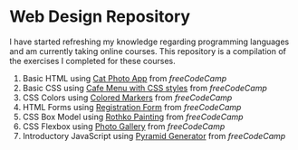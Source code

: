 # Web Design Repository
I have started refreshing my knowledge regarding programming languages and am currently taking online courses. This repository is a compilation of the exercises I completed for these courses.

1. Basic HTML using [Cat Photo App]() from *freeCodeCamp*
2. Basic CSS using [Cafe Menu with CSS styles]() from *freeCodeCamp*
3. CSS Colors using [Colored Markers]() from *freeCodeCamp*
4. HTML Forms using [Registration Form]() from *freeCodeCamp*
5. CSS Box Model using [Rothko Painting]() from *freeCodeCamp*
6. CSS Flexbox using [Photo Gallery]() from *freeCodeCamp*
7. Introductory JavaScript using [Pyramid Generator]() from *freeCodeCamp*
